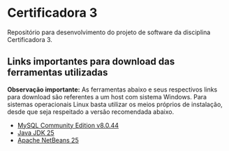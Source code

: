 # Certificadora 3
Repositório para desenvolvimento do projeto de software da disciplina Certificadora 3.

## Links importantes para download das ferramentas utilizadas
**Observação importante:** As ferramentas abaixo e seus respectivos links para download são referentes a um host com sistema Windows. Para sistemas operacionais Linux basta utilizar os meios próprios de instalação, desde que seja respeitado a versão recomendada abaixo.
* [MySQL Community Edition v8.0.44](https://dev.mysql.com/get/Downloads/MySQLInstaller/mysql-installer-community-8.0.44.0.msi)
* [Java JDK 25](https://download.oracle.com/java/25/latest/jdk-25_windows-x64_bin.msi)
* [Apache NetBeans 25](https://archive.apache.org/dist/netbeans/netbeans-installers/25/Apache-NetBeans-25-bin-windows-x64.exe)
